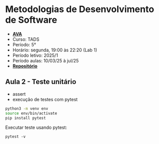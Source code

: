 # Metodologias de Desenvolvimento de Software

- **[AVA](https://ava.ifpr.edu.br/course/view.php?id=13094)**
- Curso: TADS
- Período: 5°
- Horário: segunda, 19:00 às 22:20 (Lab 1)
- Período letivo: 2025/1
- Período aulas: 10/03/25 à jul/25
- **[Repositório](https://github.com/fscheidt/metodologias)**

## Aula 2 - Teste unitário
- assert
- execução de testes com pytest

```bash
python3 -m venv env
source env/bin/activate
pip install pytest
```

Executar teste usando pytest:

```console
pytest -v
```
